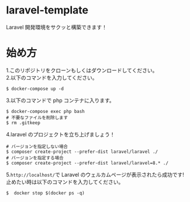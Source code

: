 # laravel-template

Laravel 開発環境をサクッと構築できます！

# 始め方

1.このリポジトリをクローンもしくはダウンロードしてください。  
2.以下のコマンドを入力してください。

```
$ docker-compose up -d
```

3.以下のコマンドで php コンテナに入ります。

```
$ docker-compose exec php bash
# 不要なファイルを削除します
$ rm .gitkeep
```

4.laravel のプロジェクトを立ち上げましょう！

```
# バージョンを指定しない場合
$ composer create-project --prefer-dist laravel/laravel ./
# バージョンを指定する場合
$ composer create-project --prefer-dist laravel/laravel=8.* ./
```

5.`http://localhost/`で Laravel のウェルカムページが表示されたら成功です!  
止めたい時は以下のコマンドを入力してください。

```
$  docker stop $(docker ps -q)
```
